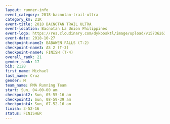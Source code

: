 ```yaml
---
layout: runner-info 
event_category: 2018-bacnotan-trail-ultra 
category_km: 21K 
event-title: 2018 BACNOTAN TRAIL ULTRA 
event-location: Bacnotan La Union Philippines 
event-logo: https://res.cloudinary.com/dykbosktl/image/upload/v1573626331/Logo/lOGO_sclsdl.png 
event-date: 2018-10-27 
checkpoint-name2: BABAWEN FALLS (T-2) 
checkpoint-name3: AS 2 (T-3) 
checkpoint-name4: FINISH (T-4) 
overall_rank: 21
gender_rank: 17
bib: 2128
first_name: Michael
last_name: Cruz
gender: M
team_name: PMA Running Team
start: Sun, 04-00-00 am
checkpoint2: Sun, 05-55-16 am
checkpoint3: Sun, 08-59-39 am
checkpoint4: Sun, 07-52-16 am
finish: 3-52-16
status: FINISHER
---
```


